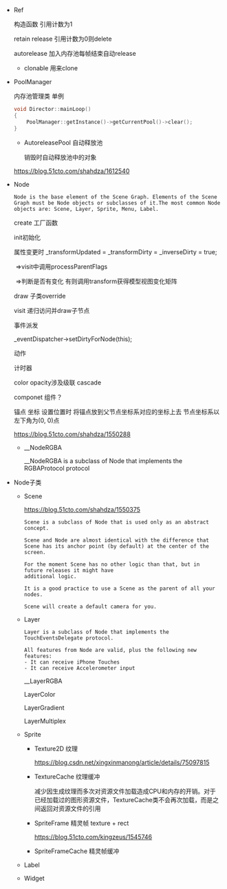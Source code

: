 * Ref

  构造函数 引用计数为1

  retain release 引用计数为0则delete

  autorelease 加入内存池每帧结束自动release

  * clonable 用来clone

* PoolManager

  内存池管理类 单例

  ```C++
  void Director::mainLoop()
  {
      PoolManager::getInstance()->getCurrentPool()->clear();
  }
  ```
  * AutoreleasePool 自动释放池

    销毁时自动释放池中的对象

  https://blog.51cto.com/shahdza/1612540

* Node

  ```Node is the base element of the Scene Graph. Elements of the Scene Graph must be Node objects or subclasses of it.The most common Node objects are: Scene, Layer, Sprite, Menu, Label.```

  create 工厂函数

  init初始化

  属性变更时  \_transformUpdated = \_transformDirty = \_inverseDirty = true;

  ​	=>visit中调用processParentFlags

  ​	=>判断是否有变化 有则调用transform获得模型视图变化矩阵

  draw 子类override

  visit 递归访问并draw子节点

  

  事件派发

  \_eventDispatcher->setDirtyForNode(this);

  动作

  计时器

  

  color opacity涉及级联 cascade

  componet 组件？

  锚点 坐标 设置位置时 将锚点放到父节点坐标系对应的坐标上去 节点坐标系以左下角为(0, 0)点

  https://blog.51cto.com/shahdza/1550288

  * __NodeRGBA

    __NodeRGBA is a subclass of Node that implements the RGBAProtocol protocol

* Node子类

  * Scene

    https://blog.51cto.com/shahdza/1550375

    ```
    Scene is a subclass of Node that is used only as an abstract concept.
    
    Scene and Node are almost identical with the difference that Scene has its anchor point (by default) at the center of the screen.
    
    For the moment Scene has no other logic than that, but in future releases it might have
    additional logic.
    
    It is a good practice to use a Scene as the parent of all your nodes.
     
    Scene will create a default camera for you.
    ```

  * Layer

    ```
    Layer is a subclass of Node that implements the TouchEventsDelegate protocol.
    
    All features from Node are valid, plus the following new features:
    - It can receive iPhone Touches
    - It can receive Accelerometer input
    ```

    __LayerRGBA

    LayerColor

    LayerGradient

    LayerMultiplex

  * Sprite

    * Texture2D 纹理

      https://blog.csdn.net/xingxinmanong/article/details/75097815

    * TextureCache 纹理缓冲

      减少因生成纹理而多次对资源文件加载造成CPU和内存的开销。对于已经加载过的图形资源文件，TextureCache类不会再次加载，而是之间返回对资源文件的引用

    * SpriteFrame 精灵帧 texture + rect

      https://blog.51cto.com/kingzeus/1545746

    * SpriteFrameCache 精灵帧缓冲

  * Label

  * Widget

